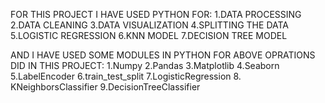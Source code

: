 FOR THIS PROJECT I HAVE USED PYTHON FOR:
1.DATA PROCESSING 
2.DATA CLEANING 
3.DATA VISUALIZATION
4.SPLITTING THE DATA
5.LOGISTIC REGRESSION
6.KNN MODEL
7.DECISION TREE MODEL

AND I HAVE USED SOME MODULES IN PYTHON FOR ABOVE OPRATIONS DID IN THIS PROJECT:
1.Numpy
2.Pandas
3.Matplotlib
4.Seaborn
5.LabelEncoder
6.train_test_split
7.LogisticRegression
8. KNeighborsClassifier
9.DecisionTreeClassifier
